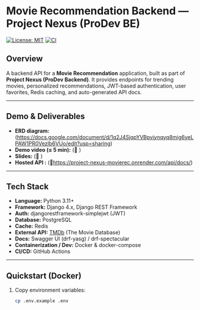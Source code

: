 
# Movie Recommendation Backend — Project Nexus (ProDev BE)

[![License: MIT](https://img.shields.io/badge/License-MIT-blue.svg)]()
[![CI](https://img.shields.io/badge/CI-GitHub%20Actions-lightgrey.svg)]()

## Overview

A backend API for a **Movie Recommendation** application, built as part of **Project Nexus (ProDev Backend)**.
It provides endpoints for trending movies, personalized recommendations, JWT-based authentication, user favorites, Redis caching, and auto-generated API docs.

---

## Demo & Deliverables

- **ERD diagram:** (https://docs.google.com/document/d/1q2J4SjqpYVBpviynqyq8mig6yeLPAW1PR0Vezlb6VUo/edit?usp=sharing)
- **Demo video (≤ 5 min):** (🔗 )
- **Slides:** (🔗 )
- **Hosted API :** (🔗https://project-nexus-movierec.onrender.com/api/docs/)

---

## Tech Stack

- **Language:** Python 3.11+
- **Framework:** Django 4.x, Django REST Framework
- **Auth:** djangorestframework-simplejwt (JWT)
- **Database:** PostgreSQL
- **Cache:** Redis
- **External API:** [TMDb](https://www.themoviedb.org/) (The Movie Database)
- **Docs:** Swagger UI (drf-yasg) / drf-spectacular
- **Containerization / Dev:** Docker & docker-compose
- **CI/CD:** GitHub Actions

---

## Quickstart (Docker)

1. Copy environment variables:
   ```bash
   cp .env.example .env
   ```
